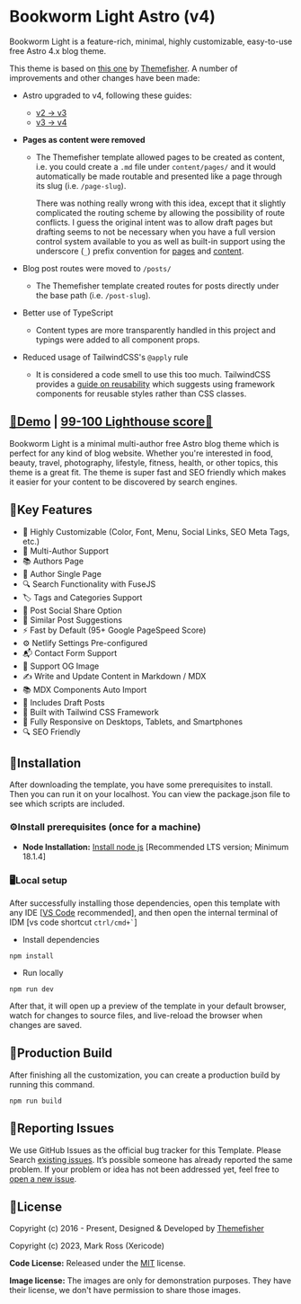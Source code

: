 # Bookworm Light Astro (v4)

Bookworm Light is a feature-rich, minimal, highly customizable, easy-to-use free Astro 4.x blog theme.

This theme is based on [this one](https://github.com/themefisher/bookworm-light-astro) by [Themefisher](https://themefisher.com). A number of improvements and other changes have been made:

* Astro upgraded to v4, following these guides:
  * [v2 -> v3](https://docs.astro.build/en/guides/upgrade-to/v3/)
  * [v3 -> v4](https://docs.astro.build/en/guides/upgrade-to/v4/)

* **Pages as content were removed**
  * The Themefisher template allowed pages to be created as content, i.e. you could create a `.md` file under `content/pages/` and it would automatically be made routable and presented like a page through its slug (i.e. `/page-slug`).

    There was nothing really wrong with this idea, except that it slightly complicated the routing scheme by allowing the possibility of route conflicts. I guess the original intent was to allow draft pages but drafting seems to not be necessary when you have a full version control system available to you as well as built-in support using the underscore (`_`) prefix convention for [pages](https://docs.astro.build/en/core-concepts/routing/#excluding-pages) and [content](https://docs.astro.build/en/guides/content-collections/#what-are-content-collections).

* Blog post routes were moved to `/posts/`
  * The Themefisher template created routes for posts directly under the base path (i.e. `/post-slug`).

* Better use of TypeScript
  * Content types are more transparently handled in this project and typings were added to all component props.

* Reduced usage of TailwindCSS's `@apply` rule
  * It is considered a code smell to use this too much. TailwindCSS provides a [guide on reusability](https://tailwindcss.com/docs/reusing-styles) which suggests using framework components for reusable styles rather than CSS classes.

## [👀Demo](https://bookworm-light-astro-v4.pages.dev/) | [99-100 Lighthouse score🚀](https://pagespeed.web.dev/analysis/https-bookworm-light-astro-v4-pages-dev/2qsbt54hn5?form_factor=desktop)

Bookworm Light is a minimal multi-author free Astro blog theme which is perfect for any kind of blog website. Whether you're interested in food, beauty, travel, photography, lifestyle, fitness, health, or other topics, this theme is a great fit. The theme is super fast and SEO friendly which makes it easier for your content to be discovered by search engines.

## 🔑Key Features

- 🎨 Highly Customizable (Color, Font, Menu, Social Links, SEO Meta Tags, etc.)
- 👥 Multi-Author Support
- 📚 Authors Page
- 👤 Author Single Page
- 🔍 Search Functionality with FuseJS
- 🏷️ Tags and Categories Support
- 📲 Post Social Share Option
- 🔗 Similar Post Suggestions
- ⚡ Fast by Default (95+ Google PageSpeed Score)
- ⚙️ Netlify Settings Pre-configured
- 📬 Contact Form Support
- 🌅 Support OG Image
- ✍️ Write and Update Content in Markdown / MDX
- 📚 MDX Components Auto Import
- 📝 Includes Draft Posts
- 🚀 Built with Tailwind CSS Framework
- 📱 Fully Responsive on Desktops, Tablets, and Smartphones
- 🔍 SEO Friendly


<!-- installation -->
## 🔧Installation

After downloading the template, you have some prerequisites to install. Then you can run it on your localhost. You can view the package.json file to see which scripts are included.

### ⚙️Install prerequisites (once for a machine)

- **Node Installation:** [Install node js](https://nodejs.org/en/download/) [Recommended LTS version; Minimum 18.1.4]

### 🖥️Local setup

After successfully installing those dependencies, open this template with any IDE [[VS Code](https://code.visualstudio.com/) recommended], and then open the internal terminal of IDM [vs code shortcut <code>ctrl/cmd+\`</code>]

- Install dependencies

```
npm install
```

- Run locally

```
npm run dev
```

After that, it will open up a preview of the template in your default browser, watch for changes to source files, and live-reload the browser when changes are saved.

## 🔨Production Build

After finishing all the customization, you can create a production build by running this command.

```
npm run build
```

<!-- reporting issue -->
## 🐞Reporting Issues

We use GitHub Issues as the official bug tracker for this Template. Please Search [existing issues](https://github.com/krazkidd/bookworm-light-astro-v4/issues). It’s possible someone has already reported the same problem.
If your problem or idea has not been addressed yet, feel free to [open a new issue](https://github.com/krazkidd/bookworm-light-astro-v4/issues).


<!-- licence -->
## 📄License

Copyright (c) 2016 - Present, Designed & Developed by [Themefisher](https://themefisher.com)

Copyright (c) 2023, Mark Ross (Xericode)

**Code License:** Released under the [MIT](https://github.com/krazkidd/bookworm-light-astro-v4/blob/main/LICENSE) license.

**Image license:** The images are only for demonstration purposes. They have their license, we don't have permission to share those images.
